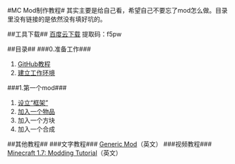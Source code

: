 #MC Mod制作教程#
其实主要是给自己看，希望自己不要忘了mod怎么做。目录里没有链接的是依然没有填好坑的。

##工具下载##
[百度云下载](https://pan.baidu.com/s/1dFhXk9z) 提取码：f5pw

##目录##
###0.准备工作###
1. [GitHub教程](/Document/GitHub.md/)
2. [建立工作环境](/Document/SetupEnvironment.md/)

###1.第一个mod###
1. [设立“框架”](/Document/FirstMod.md/)
2. [加入一个物品](Document/BeginItem.md)
3. 加入一个方块
4. 加入一个合成

##其他教程##
###文字教程###
[Generic Mod](http://www.minecraftforge.net/wiki/Basic_Modding)（英文）
###视频教程###
[Minecraft 1.7: Modding Tutorial](https://www.youtube.com/watch?v=0ULz-oCUbEg)（英文）
